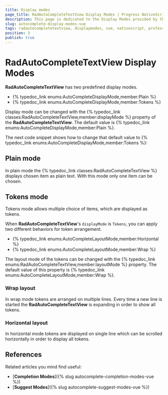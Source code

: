 ```yaml
---
title: Display modes
page_title: RadAutoCompleteTextView Display Modes | Progress NativeScript UI Documentation
description: This page is dedicated to the Display Modes provided by the RadAutoCompleteTextView control.
slug: autocomplete-display-modes-vue
tags: radautocompletetextview, displaymodes, vue, nativescript, professional, ui
position: 3
publish: true
---
```


# RadAutoCompleteTextView Display Modes

**RadAutoCompleteTextView** has two predefined display modes.

* {% typedoc_link enums:AutoCompleteDisplayMode,member:Plain %}
* {% typedoc_link enums:AutoCompleteDisplayMode,member:Tokens %}

Display mode can be changed with the {% typedoc_link classes:RadAutoCompleteTextView,member:displayMode %} property of the **RadAutoCompleteTextView**. The default value is {% typedoc_link enums:AutoCompleteDisplayMode,member:Plain %}.

The next code snippet shows how to change that default value to {% typedoc_link enums:AutoCompleteDisplayMode,member:Tokens %}:

<snippet id='autocomplete-token-vue'/>

## Plain mode
In plain mode the {% typedoc_link classes:RadAutoCompleteTextView %} displays chosen item as plain text. With this mode only one item can be chosen.

## Tokens mode
Tokens mode allows multiple choice of items, which are displayed as tokens.

When **RadAutoCompleteTextView**'s `displayMode` is `Tokens`, you can apply two different behaviors for token arrangement.

* {% typedoc_link enums:AutoCompleteLayoutMode,member:Horizontal %}
* {% typedoc_link enums:AutoCompleteLayoutMode,member:Wrap %}

The layout mode of the tokens can be changed with the {% typedoc_link enums:RadAutoCompleteTextView,member:layoutMode %} property. The default value of this property is {% typedoc_link enums:AutoCompleteLayoutMode,member:Wrap %}.

<snippet id='autocomplete-layouts-wrap-vue'/>

### Wrap layout
In wrap mode tokens are arranged on multiple lines. Every time a new line is started the **RadAutoCompleteTextView** is expanding in order to show all tokens.

### Horizontal layout
In horizontal mode tokens are displayed on single line which can be scrolled horizontally in order to display all tokens.

## References

Related articles you mind find useful:

* [**Completion Modes**]({% slug autocomplete-completion-modes-vue %})
* [**Suggest Modes**]({% slug autocomplete-suggest-modes-vue %})
